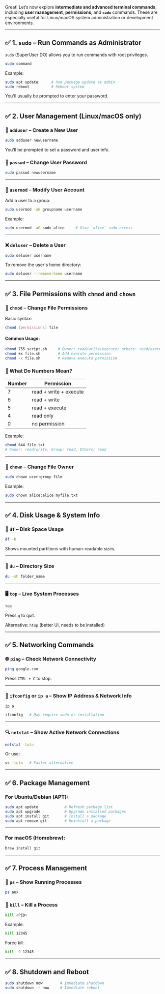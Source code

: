 Great! Let’s now explore **intermediate and advanced terminal commands**, including **user management**, **permissions**, and **`sudo`** commands. These are especially useful for Linux/macOS system administration or development environments.

---

## ✅ 1. **`sudo` – Run Commands as Administrator**

`sudo` (SuperUser DO) allows you to run commands with root privileges.

```bash
sudo command
```

Example:

```bash
sudo apt update      # Run package update as admin
sudo reboot          # Reboot system
```

You'll usually be prompted to enter your password.

---

## ✅ 2. **User Management (Linux/macOS only)**

### 👤 `adduser` – Create a New User

```bash
sudo adduser newusername
```

You’ll be prompted to set a password and user info.

### 🔑 `passwd` – Change User Password

```bash
sudo passwd newusername
```

---

### 👥 `usermod` – Modify User Account

Add a user to a group:

```bash
sudo usermod -aG groupname username
```

Example:

```bash
sudo usermod -aG sudo alice     # Give 'alice' sudo access
```

---

### ❌ `deluser` – Delete a User

```bash
sudo deluser username
```

To remove the user's home directory:

```bash
sudo deluser --remove-home username
```

---

## ✅ 3. **File Permissions with `chmod` and `chown`**

### 🔐 `chmod` – Change File Permissions

Basic syntax:

```bash
chmod [permissions] file
```

#### Common Usage:

```bash
chmod 755 script.sh     # Owner: read/write/execute; others: read/execute
chmod +x file.sh        # Add execute permission
chmod -x file.sh        # Remove execute permission
```

### 🔢 What Do Numbers Mean?

| Number | Permission             |
| ------ | ---------------------- |
| 7      | read + write + execute |
| 6      | read + write           |
| 5      | read + execute         |
| 4      | read only              |
| 0      | no permission          |

Example:

```bash
chmod 644 file.txt
# Owner: read/write, Group: read, Others: read
```

---

### 👑 `chown` – Change File Owner

```bash
sudo chown user:group file
```

Example:

```bash
sudo chown alice:alice myfile.txt
```

---

## ✅ 4. **Disk Usage & System Info**

### 💽 `df` – Disk Space Usage

```bash
df -h
```

Shows mounted partitions with human-readable sizes.

---

### 📁 `du` – Directory Size

```bash
du -sh folder_name
```

---

### 🖥️ `top` – Live System Processes

```bash
top
```

Press `q` to quit.

Alternative: `htop` (better UI, needs to be installed)

---

## ✅ 5. **Networking Commands**

### 🌐 `ping` – Check Network Connectivity

```bash
ping google.com
```

Press `CTRL + C` to stop.

---

### 📶 `ifconfig` or `ip a` – Show IP Address & Network Info

```bash
ip a
```

```bash
ifconfig   # May require sudo or installation
```

---

### 🔍 `netstat` – Show Active Network Connections

```bash
netstat -tuln
```

Or use:

```bash
ss -tuln   # Faster alternative
```

---

## ✅ 6. **Package Management**

### For **Ubuntu/Debian (APT)**:

```bash
sudo apt update            # Refresh package list
sudo apt upgrade           # Upgrade installed packages
sudo apt install git       # Install a package
sudo apt remove git        # Uninstall a package
```

---

### For **macOS (Homebrew)**:

```bash
brew install git
```

---

## ✅ 7. **Process Management**

### 🔎 `ps` – Show Running Processes

```bash
ps aux
```

### 🔫 `kill` – Kill a Process

```bash
kill <PID>
```

Example:

```bash
kill 12345
```

Force kill:

```bash
kill -9 12345
```

---

## ✅ 8. **Shutdown and Reboot**

```bash
sudo shutdown now        # Immediate shutdown
sudo shutdown -r now     # Immediate reboot
```
